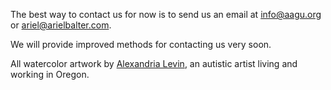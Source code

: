 The best way to contact us for now is to send us an email at <a href="mailto:info@aagu.org">info@aagu.org</a> or <a href="mailto:ariel@arielbalter.com">ariel@arielbalter.com</a>.

We will provide improved methods for contacting us very soon.

<!--
<form action="contact.php" method="POST">
  <label for="name">Name:</label>
  <input type="text" id="name" name="name" required>

  <label for="email">Email:</label>
  <input type="email" id="email" name="email" required>

  <label for="message">Message:</label>
  <textarea id="message" name="message" required></textarea>

  <button type="submit">Send</button>
</form>
-->

All watercolor artwork by [Alexandria Levin](https://www.alexalev.com/), an autistic artist living and working in Oregon.